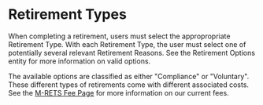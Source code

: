 # Retirement Types

When completing a retirement, users must select the appropropriate Retirement Type. With each Retirement Type, the user must select one of potentially several relevant Retirement Reasons. See the Retirement Options entity for more information on valid options.

The available options are classified as either "Compliance" or "Voluntary". These different types of retirements come with different associated costs. See the [M-RETS Fee Page](https://www.mrets.org/m-rets-fees/) for more information on our current fees.

